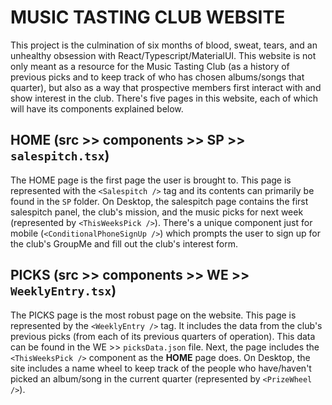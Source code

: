 # MUSIC TASTING CLUB WEBSITE

This project is the culmination of six months of blood, sweat, tears, and an unhealthy obsession with React/Typescript/MaterialUI. This website is not only meant as a resource for the Music Tasting Club (as a history of previous picks and to keep track of who has chosen albums/songs that quarter), but also as a way that prospective members first interact with and show interest in the club. There's five pages in this website, each of which will have its components explained below.

## HOME (src >> components >> SP >> `salespitch.tsx`)

The HOME page is the first page the user is brought to. This page is represented with the `<Salespitch />` tag and its contents can primarily be found in the `SP` folder. On Desktop, the salespitch page contains the first salespitch panel, the club's mission, and the music picks for next week (represented by `<ThisWeeksPick />`). There's a unique component just for mobile (`<ConditionalPhoneSignUp />`) which prompts the user to sign up for the club's GroupMe and fill out the club's interest form.

## PICKS (src >> components >> WE >> `WeeklyEntry.tsx`)

The PICKS page is the most robust page on the website. This page is represented by the `<WeeklyEntry />` tag. It includes the data from the club's previous picks (from each of its previous quarters of operation). This data can be found in the WE >> `picksData.json` file. Next, the page includes the `<ThisWeeksPick />` component as the **HOME** page does. On Desktop, the site includes a name wheel to keep track of the people who have/haven't picked an album/song in the current quarter (represented by `<PrizeWheel />`).
